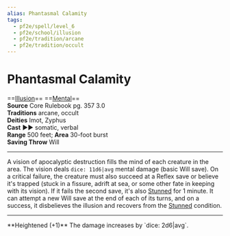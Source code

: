 ```yaml
---
alias: Phantasmal Calamity
tags:
  - pf2e/spell/level_6
  - pf2e/school/illusion
  - pf2e/tradition/arcane
  - pf2e/tradition/occult
---
```


# Phantasmal Calamity

==[Illusion](../../../Traits/Illusion.md)== ==[Mental](../../../Traits/Mental.md)==  
__Source__ Core Rulebook pg. 357 3.0  
**Traditions** arcane, occult  
**Deities** Imot, Zyphus  
**Cast** ►► somatic, verbal  
**Range** 500 feet; **Area** 30-foot burst  
**Saving Throw** Will

---

A vision of apocalyptic destruction fills the mind of each creature in the area. The vision deals `dice: 11d6|avg` mental damage (basic Will save). On a critical failure, the creature must also succeed at a Reflex save or believe it's trapped (stuck in a fissure, adrift at sea, or some other fate in keeping with its vision). If it fails the second save, it's also [Stunned](../../../Conditions/Stunned.md) for 1 minute. It can attempt a new Will save at the end of each of its turns, and on a success, it disbelieves the illusion and recovers from the [Stunned](../../../Conditions/Stunned.md) condition.

<hr>
**Heightened (+1)** The damage increases by `dice: 2d6|avg`.
